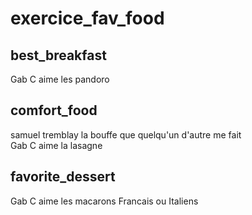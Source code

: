 # exercice_fav_food


## best_breakfast
Gab C aime les pandoro
## comfort_food
samuel tremblay la bouffe que quelqu'un d'autre me fait  
Gab C aime la lasagne    
## favorite_dessert
Gab C aime les macarons Francais ou Italiens  
